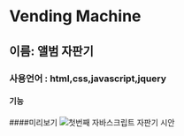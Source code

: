 # Vending Machine


## 이름: 앨범 자판기

### 사용언어 : html,css,javascript,jquery

#### 기능 


####미리보기
![첫번째 자바스크립트 자판기 시안](https://user-images.githubusercontent.com/114563890/212576512-3b80ff24-8f73-4427-be3b-50fe021ae8a1.png)




